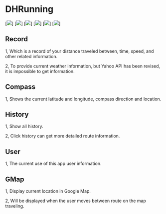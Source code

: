 # DHRunning

[![](https://github.com/DarrenHsu/DHRunning/blob/master/Screen%20Shot/thumb_IMG_4494_1024.jpg?raw=true)]
[![](https://github.com/DarrenHsu/DHRunning/blob/master/Screen%20Shot/thumb_IMG_4494_1024.jpg?raw=true)]
[![](https://github.com/DarrenHsu/DHRunning/blob/master/Screen%20Shot/thumb_IMG_4496_1024.jpg?raw=true)]
[![](https://github.com/DarrenHsu/DHRunning/blob/master/Screen%20Shot/thumb_IMG_4498_1024.jpg?raw=true)]
[![](https://github.com/DarrenHsu/DHRunning/blob/master/Screen%20Shot/thumb_IMG_4497_1024.jpg?raw=true)]
[![](https://github.com/DarrenHsu/DHRunning/blob/master/Screen%20Shot/thumb_IMG_4493_1024.jpg?raw=true)]

## Record

1, Which is a record of your distance traveled between, time, speed, and other related information.

2, To provide current weather information, but Yahoo API has been revised, it is impossible to get information.

## Compass

1, Shows the current latitude and longitude, compass direction and location.

## History

1, Show all history.

2, Click history can get more detailed route information.

## User

1, The current use of this app user information.

## GMap

1, Display current location in Google Map.

2, Will be displayed when the user moves between route on the map traveling.
